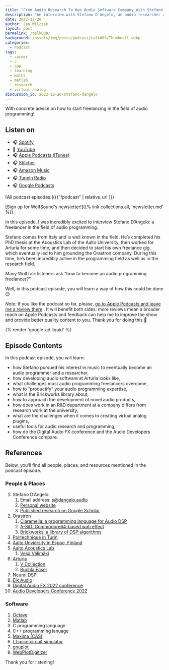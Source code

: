 ```yaml
---
title: "From Audio Research To Own Audio Software Company With Stefano D’Angelo (Orastron, Ex-Arturia) | WolfTalk #009"
description: "An interview with Stefano D'Angelo, an audio researcher and a DSP consultant with tips on how to start freelancing in audio programming."
date: 2022-12-20
author: Jan Wilczek
layout: post
permalink: /talk009/
background: /assets/img/posts/podcast/talk009/Thumbnail.webp
categories:
  - Podcast
tags:
  - career
  - c
  - cpp
  - learning
  - maths
  - matlab
  - research
  - virtual analog
discussion_id: 2022-12-20-stefano-dangelo
---
```

With concrete advice on how to start freelancing in the field of audio programming!

<script async defer onload="redcircleIframe();" src="https://api.podcache.net/embedded-player/sh/bf40a1d2-7e41-4ddb-8c3a-ed82394723ba/ep/32b2b923-7b9c-44ef-b114-058b8cef427b"></script><div class="redcirclePlayer-32b2b923-7b9c-44ef-b114-058b8cef427b"></div>

## Listen on

* 🎧 [Spotify](https://open.spotify.com/episode/3ETNMFnGEIdBWPzsAmlNHK?si=46ba9337aa7f4f2d)
* 🎥 [YouTube](https://youtu.be/LB53MzT5Me4)
* 🎧 [Apple Podcasts (iTunes)](https://podcasts.apple.com/us/podcast/from-audio-research-to-own-audio-software-company-with/id1595913701?i=1000590720973)
* 🎧 [Stitcher](https://www.stitcher.com/show/wolftalk-podcast-about-audio-programming-people-careers-learning/episode/from-audio-research-to-own-audio-software-company-with-stefano-dangelo-orastron-ex-arturia-wolftalk-009-210036057)
* 🎧 [Amazon Music](https://music.amazon.com/podcasts/b42682b5-61ba-4a6f-8b11-aed42b07ef9f/episodes/28062c4f-c0df-444d-8b5b-343af2a9853c/from-audio-research-to-own-audio-software-company-with-stefano-dangelo-orastron-exarturia-wolftalk-009)
* 🎧 [TuneIn Radio](<https://tunein.com/podcasts/Education-Podcasts/WolfTalk-Podcast-About-Audio-Programming-(People-p1562232/?topicId=229130591>)
* 🎧 [Google Podcasts](https://podcasts.google.com/feed/aHR0cHM6Ly9mZWVkcy5yZWRjaXJjbGUuY29tL2JmNDBhMWQyLTdlNDEtNGRkYi04YzNhLWVkODIzOTQ3MjNiYQ/episode/OTRhZjhlYmYtMDA0Yi00YWIxLTk2YjEtOTc1N2JhOTk1Mzcz?sa=X&ved=0CAUQkfYCahcKEwiA4IKNxab8AhUAAAAAHQAAAAAQAQ)

[All podcast episodes.]({{"/podcast" | relative_url }})

[Sign up for WolfSound's newsletter!]({% link collections.all, 'newsletter.md' %})

In this episode, I was incredibly excited to interview Stefano D’Angelo: a freelancer in the field of audio programming.

Stefano comes from Italy and is well known in the field. He’s completed his PhD thesis at the Acoustics Lab of the Aalto University, then worked for Arturia for some time, and then decided to start his own freelance gig, which eventually led to him grounding the Orastron company. During this time, he’s been incredibly active in the programming field as well as in the research field.

Many WolfTalk listeners ask “how to become an audio programming freelancer?”

Well, in this podcast episode, you will learn a way of how this could be done 😉

*Note:* If you like the podcast so far, please, [go to Apple Podcasts and leave me a review there](https://podcasts.apple.com/us/podcast/wolftalk-podcast-about-audio-programming-people-careers/id1595913701)
. It will benefit both sides: more reviews mean a broader reach on Apple Podcasts and feedback can help me to improve the show and provide better quality content to you. Thank you for doing this 🙏

{% render 'google-ad.liquid' %}

## Episode Contents

In this podcast episode, you will learn:

- how Stefano pursued his interest in music to eventually become an audio programmer and a researcher,
- how developing audio software at Arturia looks like,
- what challenges must audio programming freelancers overcome,
- how to “productify” your audio programming expertise,
- what is the Brickworks library about,
- how to approach the development of novel audio products,
- how does work in an R&D department at a company differs from research work at the university,
- what are the challenges when it comes to creating virtual analog plugins,
- useful tools for audio research and programming,
- how do the Digital Audio FX conference and the Audio Developers Conference compare.

## References

Below, you’ll find all people, places, and resources mentioned in the podcast episode.

### People & Places

1. Stefano D’Angelo:
    1. Email address: [s@dangelo.audio](mailto:s@dangelo.audio)
    2. [Personal website](https://www.dangelo.audio/)
    3. [Published research on Google Scholar](https://scholar.google.com/citations?user=VWhQcmEAAAAJ&hl=it)
2. [Orastron](https://www.orastron.com/)
    1. [Ciaramella: a programming language for Audio DSP](https://ciaramella.dev/)
    2. [A-SiD: Commodore64-based wah effect](https://www.orastron.com/asid)
    3. [Brickworks: a library of DSP algorithms](https://www.orastron.com/brickworks)
3. [Politechnique in Turin](https://www.polito.it/en)
4. [Aalto Unviersity in Espoo, Finland](https://www.aalto.fi/en)
5. [Aalto Acoustics Lab](https://www.aalto.fi/en/aalto-acoustics-lab)
    1. [Vesa Välimäki](http://users.spa.aalto.fi/vpv/)
6. [Arturia](https://www.arturia.com/)
    1. [V Collection](https://www.arturia.com/products/software-instruments/v-collection/overview)
    2. [Buchla Easel](https://www.arturia.com/products/software-instruments/buchla-easel-v/overview)
7. [Neural DSP](https://neuraldsp.com/)
8. [Elk Audio](https://www.elk.audio/)
9. [Digital Audio FX 2022 conference](https://dafx2020.mdw.ac.at/)
10. [Audio Developers Conference 2022](https://audio.dev/)

### Software

1. [Octave](https://octave.org/)
2. [Matlab](https://www.mathworks.com/products/matlab.html)
3. C programming language
4. C++ programming lanuage
5. [Maxima (CAS)](https://maxima.sourceforge.io/)
6. [LTspice circuit simulator](https://www.analog.com/en/design-center/design-tools-and-calculators/ltspice-simulator.html)
7. [gnuplot](http://www.gnuplot.info/)
8. [WebPlotDigitizer](https://automeris.io/WebPlotDigitizer/)

Thank you for listening!
